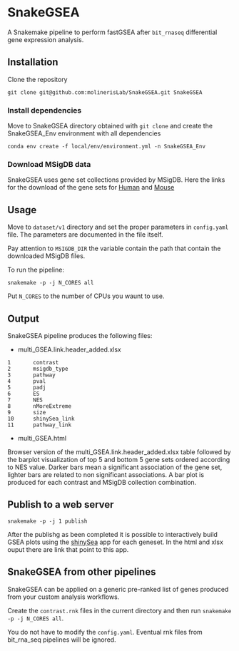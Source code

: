 # SnakeGSEA

A Snakemake pipeline to perform fastGSEA after `bit_rnaseq` differential gene expression analysis.

## Installation

Clone the repository
```
git clone git@github.com:molinerisLab/SnakeGSEA.git SnakeGSEA
```

### Install dependencies 

Move to SnakeGSEA directory obtained with `git clone` and create the SnakeGSEA_Env environment with all dependencies
```
conda env create -f local/env/environment.yml -n SnakeGSEA_Env
```

### Download MSigDB data

SnakeGSEA uses gene set collections provided by MSigDB. Here the links for the download of the gene sets for [Human](http://www.gsea-msigdb.org/gsea/msigdb/download_file.jsp?filePath=/msigdb/release/2022.1.Hs/msigdb_v2022.1.Hs_files_to_download_locally.zip) and [Mouse](http://www.gsea-msigdb.org/gsea/msigdb/download_file.jsp?filePath=/msigdb/release/2022.1.Mm/msigdb_v2022.1.Mm_files_to_download_locally.zip)

## Usage

Move to `dataset/v1` directory and set the proper parameters in `config.yaml` file.
The parameters are documented in the file itself.

Pay attention to `MSIGDB_DIR` the variable contain the path that contain the downloaded MSigDB files.

To run the pipeline: 
```
snakemake -p -j N_CORES all
```
Put `N_CORES` to the number of CPUs you waunt to use.

## Output
SnakeGSEA pipeline produces the following files:

- multi_GSEA.link.header_added.xlsx
```
1       contrast          
2       msigdb_type
3       pathway
4       pval
5       padj
6       ES
7       NES
8       nMoreExtreme
9       size
10      shinySea_link
11      pathway_link
```

- multi_GSEA.html

Browser version of the multi_GSEA.link.header_added.xlsx table followed by the barplot visualization of top 5 and bottom 5 gene sets ordered according to NES value. Darker bars mean a significant association of the gene set, lighter bars are related to non significant associations. A bar plot is produced for each contrast and MSigDB collection combination.

## Publish to a web server

```
snakemake -p -j 1 publish
```

After the publishg as been completed it is possible to interactively build GSEA plots using the [shinySea](https://github.com/molinerisLab/shinySea) app for each geneset.
In the html and xlsx ouput there are link that point to this app.


## SnakeGSEA from other pipelines

SnakeGSEA can be applied on a generic pre-ranked list of genes produced from your custom analysis workflows.

Create the `contrast.rnk` files in the current directory and then run `snakemake -p -j N_CORES all`. 

You do not have to modify the `config.yaml`. Eventual rnk files from bit_rna_seq pipelines will be ignored.
